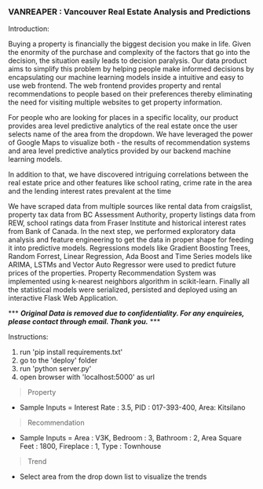 ### VANREAPER : Vancouver Real Estate Analysis and Predictions

Introduction:

Buying a property is financially the biggest decision you make in life. Given the enormity of the purchase and complexity of the factors that go into the decision, the situation easily leads to decision paralysis. Our data product aims to simplify this problem by helping people make informed decisions by encapsulating our machine learning models inside a intuitive and easy to use web frontend. The web frontend provides property and rental recommendations to people based on their preferences thereby eliminating the need for visiting multiple websites to get property information.	

For people who are looking for places in a specific locality, our product provides area level predictive analytics of the real estate once the user selects name of the area from the dropdown. We have leveraged the power of Google Maps to visualize both - the results of recommendation systems and area level predictive analytics provided by our backend machine learning models. 

In addition to that, we have discovered intriguing correlations between the real estate price and other features like school rating, crime rate in the area and the lending interest rates prevalent at the time 

We have scraped data from multiple sources like rental data from craigslist, property tax data from BC Assessment Authority, property listings data from REW, school ratings data from Fraser Institute and historical interest rates from Bank of Canada. In the next step, we performed exploratory data analysis and feature engineering to get the data in proper shape for feeding it into predictive models. Regressions models like Gradient Boosting Trees, Random Forrest, Linear Regression, Ada Boost and Time Series models like ARIMA, LSTMs and Vector Auto Regressor were used to predict future prices of the properties. Property Recommendation System was implemented using k-nearest neighbors algorithm in scikit-learn. Finally all the statistical models were serialized, persisted and deployed using an interactive Flask Web Application.

*** ***Original Data is removed due to confidentiality. For any enquireies, please contact through email. Thank you.*** ***

Instructions:

1. run 'pip install requirements.txt'
2. go to the 'deploy' folder
3. run 'python server.py'
4. open browser with 'localhost:5000' as url

>Property 
- Sample Inputs = Interest Rate : 3.5, PID : 017-393-400, Area: Kitsilano

>Recommendation
- Sample Inputs = Area : V3K, Bedroom : 3, Bathroom : 2, Area Square Feet : 1800, Fireplace : 1, Type : Townhouse 

>Trend
- Select area from the drop down list to visualize the trends

